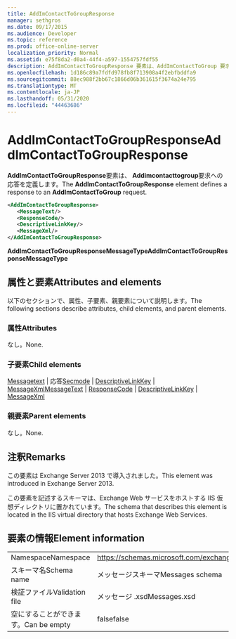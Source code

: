 ```yaml
---
title: AddImContactToGroupResponse
manager: sethgros
ms.date: 09/17/2015
ms.audience: Developer
ms.topic: reference
ms.prod: office-online-server
localization_priority: Normal
ms.assetid: e75f8da2-d0a4-44f4-a597-1554757fdf55
description: AddImContactToGroupResponse 要素は、AddImContactToGroup 要求への応答を定義します。
ms.openlocfilehash: 1d186c89a7fdfd978fb8f713908a4f2ebfbddfa9
ms.sourcegitcommit: 88ec988f2bb67c1866d06b361615f3674a24e795
ms.translationtype: MT
ms.contentlocale: ja-JP
ms.lasthandoff: 05/31/2020
ms.locfileid: "44463686"
---
```

# <a name="addimcontacttogroupresponse"></a><span data-ttu-id="546fa-103">AddImContactToGroupResponse</span><span class="sxs-lookup"><span data-stu-id="546fa-103">AddImContactToGroupResponse</span></span>

<span data-ttu-id="546fa-104">**AddImContactToGroupResponse**要素は、 **Addimcontacttogroup**要求への応答を定義します。</span><span class="sxs-lookup"><span data-stu-id="546fa-104">The **AddImContactToGroupResponse** element defines a response to an **AddImContactToGroup** request.</span></span> 
  
```XML
<AddImContactToGroupResponse>
   <MessageText/>
   <ResponseCode/>
   <DescriptiveLinkKey/>
   <MessageXml/>
</AddImContactToGroupResponse>
```

 <span data-ttu-id="546fa-105">**AddImContactToGroupResponseMessageType**</span><span class="sxs-lookup"><span data-stu-id="546fa-105">**AddImContactToGroupResponseMessageType**</span></span>
## <a name="attributes-and-elements"></a><span data-ttu-id="546fa-106">属性と要素</span><span class="sxs-lookup"><span data-stu-id="546fa-106">Attributes and elements</span></span>

<span data-ttu-id="546fa-107">以下のセクションで、属性、子要素、親要素について説明します。</span><span class="sxs-lookup"><span data-stu-id="546fa-107">The following sections describe attributes, child elements, and parent elements.</span></span>
  
### <a name="attributes"></a><span data-ttu-id="546fa-108">属性</span><span class="sxs-lookup"><span data-stu-id="546fa-108">Attributes</span></span>

<span data-ttu-id="546fa-109">なし。</span><span class="sxs-lookup"><span data-stu-id="546fa-109">None.</span></span>
  
### <a name="child-elements"></a><span data-ttu-id="546fa-110">子要素</span><span class="sxs-lookup"><span data-stu-id="546fa-110">Child elements</span></span>

<span data-ttu-id="546fa-111">[Messagetext](messagetext.md)  | 応答[Secmode](responsecode.md)  | [DescriptiveLinkKey](descriptivelinkkey.md)  | [MessageXml](messagexml.md)</span><span class="sxs-lookup"><span data-stu-id="546fa-111">[MessageText](messagetext.md) | [ResponseCode](responsecode.md) | [DescriptiveLinkKey](descriptivelinkkey.md) | [MessageXml](messagexml.md)</span></span>
  
### <a name="parent-elements"></a><span data-ttu-id="546fa-112">親要素</span><span class="sxs-lookup"><span data-stu-id="546fa-112">Parent elements</span></span>

<span data-ttu-id="546fa-113">なし。</span><span class="sxs-lookup"><span data-stu-id="546fa-113">None.</span></span>
  
## <a name="remarks"></a><span data-ttu-id="546fa-114">注釈</span><span class="sxs-lookup"><span data-stu-id="546fa-114">Remarks</span></span>

<span data-ttu-id="546fa-115">この要素は Exchange Server 2013 で導入されました。</span><span class="sxs-lookup"><span data-stu-id="546fa-115">This element was introduced in Exchange Server 2013.</span></span>
  
<span data-ttu-id="546fa-116">この要素を記述するスキーマは、Exchange Web サービスをホストする IIS 仮想ディレクトリに置かれています。</span><span class="sxs-lookup"><span data-stu-id="546fa-116">The schema that describes this element is located in the IIS virtual directory that hosts Exchange Web Services.</span></span>
  
## <a name="element-information"></a><span data-ttu-id="546fa-117">要素の情報</span><span class="sxs-lookup"><span data-stu-id="546fa-117">Element information</span></span>

|||
|:-----|:-----|
|<span data-ttu-id="546fa-118">Namespace</span><span class="sxs-lookup"><span data-stu-id="546fa-118">Namespace</span></span>  <br/> |https://schemas.microsoft.com/exchange/services/2006/messages  <br/> |
|<span data-ttu-id="546fa-119">スキーマ名</span><span class="sxs-lookup"><span data-stu-id="546fa-119">Schema name</span></span>  <br/> |<span data-ttu-id="546fa-120">メッセージスキーマ</span><span class="sxs-lookup"><span data-stu-id="546fa-120">Messages schema</span></span>  <br/> |
|<span data-ttu-id="546fa-121">検証ファイル</span><span class="sxs-lookup"><span data-stu-id="546fa-121">Validation file</span></span>  <br/> |<span data-ttu-id="546fa-122">メッセージ .xsd</span><span class="sxs-lookup"><span data-stu-id="546fa-122">Messages.xsd</span></span>  <br/> |
|<span data-ttu-id="546fa-123">空にすることができます。</span><span class="sxs-lookup"><span data-stu-id="546fa-123">Can be empty</span></span>  <br/> |<span data-ttu-id="546fa-124">false</span><span class="sxs-lookup"><span data-stu-id="546fa-124">false</span></span>  <br/> |
   


